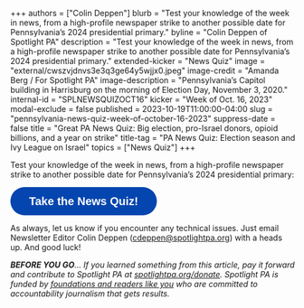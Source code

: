 +++
authors = ["Colin Deppen"]
blurb = "Test your knowledge of the week in news, from a high-profile newspaper strike to another possible date for Pennsylvania’s 2024 presidential primary."
byline = "Colin Deppen of Spotlight PA"
description = "Test your knowledge of the week in news, from a high-profile newspaper strike to another possible date for Pennsylvania’s 2024 presidential primary."
extended-kicker = "News Quiz"
image = "external/cwszvjdnvs3e3q3ge64y5wjjx0.jpeg"
image-credit = "Amanda Berg / For Spotlight PA"
image-description = "Pennsylvania’s Capitol building in Harrisburg on the morning of Election Day, November 3, 2020."
internal-id = "SPLNEWSQUIZOCT16"
kicker = "Week of Oct. 16, 2023"
modal-exclude = false
published = 2023-10-19T11:00:00-04:00
slug = "pennsylvania-news-quiz-week-of-october-16-2023"
suppress-date = false
title = "Great PA News Quiz: Big election, pro-Israel donors, opioid billions, and a year on strike"
title-tag = "PA News Quiz: Election season and Ivy League on Israel"
topics = ["News Quiz"]
+++

Test your knowledge of the week in news, from a high-profile newspaper strike to another possible date for Pennsylvania’s 2024 presidential primary:

<button data-tf-popup="JSVfQ3nL" data-tf-opacity="100" data-tf-size="100" data-tf-iframe-props="title=SPL News Quiz Week 36 - Sept. 18" data-tf-transitive-search-params data-tf-medium="snippet" style="all:unset;font-family:Helvetica,Arial,sans-serif;display:inline-block;max-width:100%;white-space:nowrap;overflow:hidden;text-overflow:ellipsis;background-color:#0445AF;color:#fff;font-size:20px;border-radius:25px;padding:0 33px;font-weight:bold;height:50px;cursor:pointer;line-height:50px;text-align:center;margin:0;text-decoration:none;">Take the News Quiz!</button><script src="//embed.typeform.com/next/embed.js"></script>

As always, let us know if you encounter any technical issues. Just email Newsletter Editor Colin Deppen (cdeppen@spotlightpa.org) with a heads up. And good luck!

<strong><em>BEFORE YOU GO</em></strong><em>… If you learned something from this article, pay it forward and contribute to Spotlight PA at </em><a href="https://www.spotlightpa.org/donate"><em>spotlightpa.org/donate</em></a><em>. Spotlight PA is funded by </em><a href="https://www.spotlightpa.org/support"><em>foundations and readers like you</em></a><em> who are committed to accountability journalism that gets results.</em>

